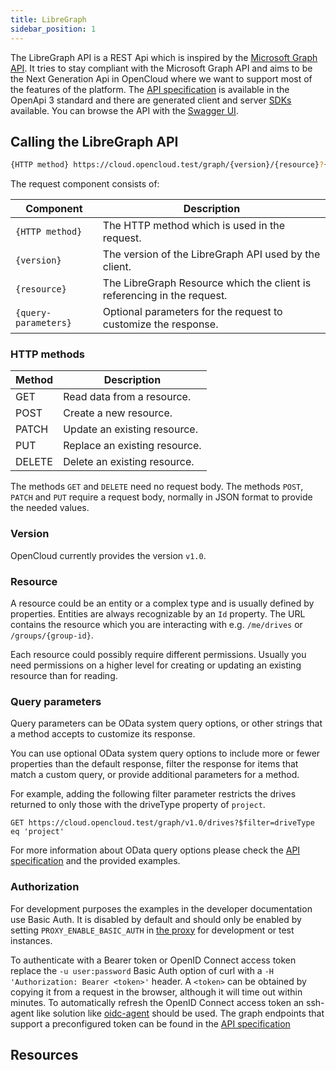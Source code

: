 ```yaml
---
title: LibreGraph
sidebar_position: 1
---
```


The LibreGraph API is a REST Api which is inspired by the [Microsoft Graph API](https://developer.microsoft.com/en-us/graph). It tries to stay compliant with the Microsoft Graph API and aims to be the Next Generation Api in OpenCloud where we want to support most of the features of the platform.
The [API specification](https://github.com/opencloud-eu/libre-graph-api) is available in the OpenApi 3 standard and there are generated client and server [SDKs](https://github.com/opencloud-eu/libre-graph-api#clients) available. You can browse the API with the [Swagger UI](https://docs.opencloud.eu/swagger/libre-graph-api/).

## Calling the LibreGraph API

```sh
{HTTP method} https://cloud.opencloud.test/graph/{version}/{resource}?{query-parameters}
```

The request component consists of:

| Component            | Description                                                             |
| -------------------- | ----------------------------------------------------------------------- |
| `{HTTP method}`      | The HTTP method which is used in the request.                           |
| `{version}`          | The version of the LibreGraph API used by the client.                   |
| `{resource}`         | The LibreGraph Resource which the client is referencing in the request. |
| `{query-parameters}` | Optional parameters for the request to customize the response.          |

### HTTP methods

| Method | Description                   |
| ------ | ----------------------------- |
| GET    | Read data from a resource.    |
| POST   | Create a new resource.        |
| PATCH  | Update an existing resource.  |
| PUT    | Replace an existing resource. |
| DELETE | Delete an existing resource.  |

The methods `GET` and `DELETE` need no request body. The methods `POST`, `PATCH` and `PUT` require a request body, normally in JSON format to provide the needed values.

### Version

OpenCloud currently provides the version `v1.0`.

### Resource

A resource could be an entity or a complex type and is usually defined by properties. Entities are always recognizable by an `Id` property. The URL contains the resource which you are interacting with e.g. `/me/drives` or `/groups/{group-id}`.

Each resource could possibly require different permissions. Usually you need permissions on a higher level for creating or updating an existing resource than for reading.

### Query parameters

Query parameters can be OData system query options, or other strings that a method accepts to customize its response.

You can use optional OData system query options to include more or fewer properties than the default response, filter the response for items that match a custom query, or provide additional parameters for a method.

For example, adding the following filter parameter restricts the drives returned to only those with the driveType property of `project`.

```shell
GET https://cloud.opencloud.test/graph/v1.0/drives?$filter=driveType eq 'project'
```

For more information about OData query options please check the [API specification](https://github.com/opencloud-eu/libre-graph-api) and the provided examples.

### Authorization

For development purposes the examples in the developer documentation use Basic Auth. It is disabled by default and should only be enabled by setting `PROXY_ENABLE_BASIC_AUTH` in [the proxy](../../../services/proxy/configuration/#environment-variables) for development or test instances.

To authenticate with a Bearer token or OpenID Connect access token replace the `-u user:password` Basic Auth option of curl with a `-H 'Authorization: Bearer <token>'` header. A `<token>` can be obtained by copying it from a request in the browser, although it will time out within minutes. To automatically refresh the OpenID Connect access token an ssh-agent like solution like [oidc-agent](https://github.com/indigo-dc/oidc-agent) should be used. The graph endpoints that support a preconfigured token can be found in the [API specification](https://github.com/opencloud-eu/libre-graph-api)

## Resources

